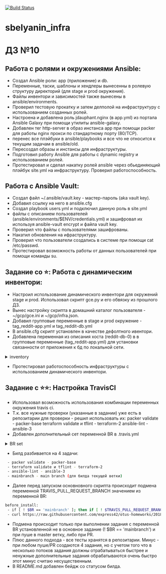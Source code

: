 [![Build Status](https://travis-ci.com/Otus-DevOps-2018-11/sbelyanin_infra.svg?branch=master)](https://travis-ci.com/Otus-DevOps-2018-11/sbelyanin_infra)

# sbelyanin_infra

# ДЗ №10


## Работа с ролями и окружениями Ansible:
 - Создал Ansible роли: app (приложение) и db.
 - Переменные, таски, шаблоны и хендлеры вынесенны в ролевую структуру директорий (для stage и prod окружения).
 - Файлы инвентори и зависимостей также вынесены в ansible/environments.
 - Проверил тестовую прокатку и затем делполой на инфраструктуру с использованием созданных ролей.
 - Настроена и добавлена роль jdauphant.nginx (в app.yml) из портала Ansible Galaxy при помощи утилиты ansible-galaxy.
 - Добавлен тег http-server в образ инстанса app при помощи packer для работы nginx прокси по стандартному порту (80/TCP).
 - перенес все плэйбуки в ansible/playbooks и все что не относится к текущим задачам в ansible/old.
 - Пересоздал образы и инстансы для инфраструктуры.
 - Подготовил работу Ansible для работы с dynamic registry и использованием ролей.
 - Протестировал и сделал накатку ролей ansible через обьединяющий плэйбук site.yml на инфраструктуру. Проверил работоспособность.
 
## Работа с Ansible Vault:
 - Создал файл ~/.ansible/vault.key - мастер-пароль (aka vault key).
 - Добавил ссылку на него в ansible.cfg
 - Создал playbook users.yml и подключил данную роль в site.yml 
 - файлы с описанием пользователей (ansible/environments/$ENV/credentials.yml) и зашифровал их используя ansible-vault encrypt и файла vault key.
 - Проверил что файлы с пользователями зашифрованы.
 - Накатил обновления на ифраструктуру.
 - Проверил что пользователи создались в системе при помощи cat /etc/passwd.
 - Протестировал возможность работы от данных пользователей при помощи команды su.

## Задание со ⭐: Работа с динамическим инвентори:
 - Настроил использование динамического инвентори для окружений stage и prod. Использовал скрипт gce.py и его обвязку из прошлого ДЗ.
 - Вынес настройку скрипта в домашний каталог пользователя - ~/gcp/gce.ini и ~/gcp/infra.json.
 - Добавил групповые переменные в stage и prod окружение - tag_reddit-app.yml и tag_reddit-db.yml
 - В ansible.cfg скрипт установлен в качестве дефолтного ивентори. 
 - Добавлена переменная из описания хоста (reddit-db-0) в в групповые переменные (tag_reddit-app.yml) для установки связанности от приложения к бд по локальной сети.
 
<details><summary>inventory</summary><p>

```bash

ansible.cfg:
[defaults]
inventory = ./inventory.py

tag_reddit-app.yml:
db_host: "{{ hostvars['reddit-db-0']['gce_private_ip'] }}"

```
</p></details>

- Протестировал работоспособность инфраструктуры с использованием динамического инвентори.

## Задание с ⭐⭐: Настройка TravisCI
 - Использовал возможность использования комбинации переменных окружения travis ci.
 - Т.к. все нужные проверки (указанные в задании) уже есть в репозитарии для проверки - решил использовать их:
 packer validate - packer-base
 terraform validate и tflint - terraform-2
 ansible-lint - ansible-3
 - Добавлен дополнительный сет переменной BR в .travis.yml
 
 <details><summary>BR set</summary><p>

```bash

 env:
  - BR=terraform-2
  - BR=packer-base
  - BR=ansible-3
  - BR=mainbranch

```
</p></details>

 - Билд разбивается на 4 задачи:
 ```bash
  - packer validate - packer-base
  - terraform validate и tflint - terraform-2
  - ansible-lint - ansible-3
  - mainbranch - main branch (для билда текущей ветки)
```
 - Далее перед запуском основновного скрипта происходит подмена переменной TRAVIS_PULL_REQUEST_BRANCH значением из переменной BR:
 ```bash
 before_install:
  - if [ ! $BR == 'mainbranch' ]; then if [ ! $TRAVIS_PULL_REQUEST_BRANCH == "" ] || [ $TRAVIS_BRANCH == 'master' ]; then TRAVIS_PULL_REQUEST_BRANCH="$BR";  else TRAVIS_PULL_REQUEST_BRANCH="none";  fi fi
  - curl https://raw.githubusercontent.com/express42/otus-homeworks/2018-11/run.sh | bash
 ```
 - Подмена происходит только при выполнении задания с переменной BR установленной не в основное задание (! $BR == 'mainbranch') и при пуше в master ветку, либо при PR.
 - Плюс данного подхода - все тесты хранятся в репозитарии. Минус - при любом пуше/PR создаются 4 задания, но с учетом того что в несколько потоков задания должны отрабатываться быстрее и ненужные дополнительные задания обрабатываются очень быстро этот минус считаю несущественным.
 - В README.md добавлен бейдж со статусом билда.

